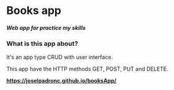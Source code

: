 # Books app
##### Web app for practice my skills
### What is this app about?

It's an app type CRUD with user interface.

This app have the HTTP methods GET, POST, PUT and DELETE.

**https://joselpadronc.github.io/booksApp/**
